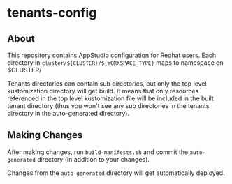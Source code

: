 # tenants-config

## About

This repository contains AppStudio configuration for Redhat users.
Each directory in `cluster/${CLUSTER}/${WORKSPACE_TYPE}` maps to namespace on $CLUSTER/

Tenants directories can contain sub directories, but only the top level kustomization directory
will get build. It means that only resources referenced in the top level kustomization file will
be included in the built tenant directory (thus you won't see any sub directories in the tenants
directory in the auto-generated directory).

## Making Changes

After making changes, run `build-manifests.sh` and commit the `auto-generated`
directory (in addition to your changes).

Changes from the `auto-generated` directory will get automatically deployed.
